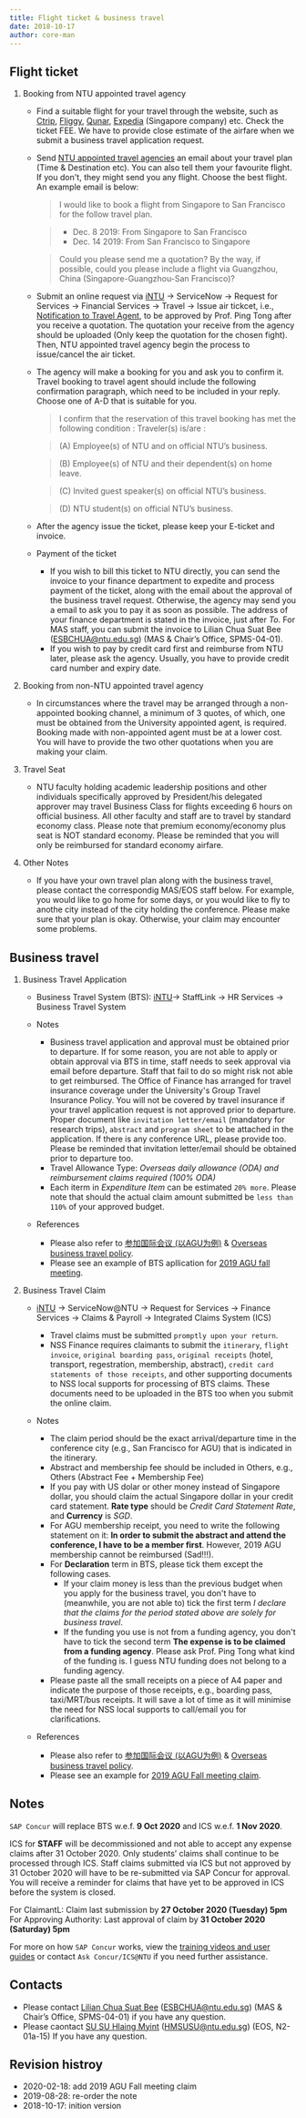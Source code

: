 ```yaml
---
title: Flight ticket & business travel
date: 2018-10-17
author: core-man
---
```



## Flight ticket

1. Booking from NTU appointed travel agency

    - Find a suitable flight for your travel through the website, such as [Ctrip](http://www.ctrip.com), [Fliggy](https://www.fliggy.com), [Qunar](https://www.qunar.com), [Expedia](https://www.expedia.com.sg) (Singapore company) etc. Check the ticket FEE. We have to provide close estimate of the airfare when we submit a business travel application request.
    - Send [NTU appointed travel agencies](https://intranet2.ntu.edu.sg/nss/NSSFinance/AccountsPayable/Pages/PurchaseofAirTicket.aspx) an email about your travel plan (Time & Destination etc). You can also tell them your favourite flight. If you don't, they might send you any flight. Choose the best flight. An example email is below:

        >I would like to book a flight from Singapore to San Francisco for the follow travel plan.

        >- Dec. 8 2019: From Singapore to San Francisco
        >- Dec. 14 2019: From San Francisco to Singapore

        >Could you please send me a quotation? By the way, if possible, could you please include a flight via Guangzhou, China (Singapore-Guangzhou-San Francisco)?

    - Submit an online request via [iNTU](https://intu.ntu.edu.sg/_layouts/iNTU/Main.aspx?Page=Home) -> ServiceNow -> Request for Services -> Financial Services -> Travel -> Issue air tickcet, i.e., [Notification to Travel Agent](https://venus.wis.ntu.edu.sg/TBS/home.aspx), to be approved by Prof. Ping Tong after you receive a quotation. The quotation your receive from the agency should be uploaded (Only keep the quotation for the chosen fight). Then, NTU appointed travel agency begin the process to issue/cancel the air ticket.
    - The agency will make a booking for you and ask you to confirm it. Travel booking to travel agent should include the following confirmation paragraph, which need to be included in your reply. Choose one of A-D that is suitable for you.

        > I confirm that the reservation of this travel booking has met the following condition :
        > Traveler(s) is/are :

        > (A)  Employee(s) of NTU and on official NTU’s business.

        > (B)  Employee(s) of NTU and their dependent(s) on home leave.

        > \(C)  Invited guest speaker(s) on official NTU’s business.

        > (D)  NTU student(s) on official NTU’s business.

    - After the agency issue the ticket, please keep your E-ticket and invoice.
    - Payment of the ticket
        - If you wish to bill this ticket to NTU directly, you can send the invoice to your finance department to expedite and process payment of the ticket, along with the email about the approval of the business travel request. Otherwise, the agency may send you a email to ask you to pay it as soon as possible. The address of your finance department is stated in the invoice, just after *To*. For MAS staff, you can submit the invoice to Lilian Chua Suat Bee ([ESBCHUA@ntu.edu.sg](mailto:ESBCHUA@ntu.edu.sg)) (MAS & Chair’s Office, SPMS-04-01).
        - If you wish to pay by credit card first and reimburse from NTU later, please ask the agency. Usually, you have to provide credit card number and expiry date.


2. Booking from non-NTU appointed travel agency

    - In circumstances where the travel may be arranged through a non-appointed booking channel, a minimum of 3 quotes, of which, one must be obtained from the University appointed agent, is required. Booking made with non-appointed agent must be at a lower cost. You will have to provide the two other quotations when you are making your claim.


3. Travel Seat

    - NTU faculty holding academic leadership positions and other individuals specifically approved by President/his delegated approver may travel Business Class for flights exceeding 6 hours on official business. All other faculty and staff are to travel by standard economy class. Please note that premium economy/economy plus seat is NOT standard economy. Please be reminded that you will only be reimbursed for standard economy airfare.

4. Other Notes

    - If you have your own travel plan along with the business travel, please contact the correspondig MAS/EOS staff below. For example, you would like to go home for some days, or you would like to fly to anothe city instead of the city holding the conference. Please make sure that your plan is okay. Otherwise, your claim may encounter some problems.



## Business travel

1. Business Travel Application

    - Business Travel System (BTS): [iNTU](https://intu.ntu.edu.sg/_layouts/iNTU/Main.aspx?Page=Home)-> StaffLink -> HR Services -> Business Travel System

    - Notes
        - Business travel application and approval must be obtained prior to departure. If for some reason, you are not able to apply or obtain approval via BTS in time, staff needs to seek approval via email before departure. Staff that fail to do so might risk not able to get reimbursed. The Office of Finance has arranged for travel insurance coverage under the University's Group Travel Insurance Policy. You will not be covered by travel insurance if your travel application request is not approved prior to departure. Proper document like `invitation letter/email` (mandatory for research trips), `abstract` and `program sheet` to be attached in the application. If there is any conference URL, please provide too. Please be reminded that invitation letter/email should be obtained prior to departure too.
        - Travel Allowance Type: *Overseas daily allowance (ODA) and reimbursement claims required (100% ODA)*
        - Each iterm in *Expenditure Item* can be estimated `20% more`. Please note that should the actual claim amount submitted be `less than 110%` of your approved budget.

    - References
        - Please also refer to [参加国际会议 (以AGU为例)](https://core-man.github.io/blog/post/internaltionl-conference/) & [Overseas business travel policy](../2019-06-25-overseas-travel-policy/index.md).
        - Please see an example of BTS apllication for [2019 AGU fall meeting](travel-request.pdf).


2. Business Travel Claim

    - [iNTU](https://intu.ntu.edu.sg/_layouts/iNTU/Main.aspx?Page=Home) -> ServiceNow@NTU -> Request for Services -> Finance Services -> Claims & Payroll -> Integrated Claims System (ICS)
        - Travel claims must be submitted `promptly upon your return`.
        - NSS Finance requires claimants to submit the `itinerary`, `flight invoice`, `original boarding pass`, `original receipts` (hotel, transport, regestration, membership, abstract), `credit card statements of those receipts`, and other supporting documents to NSS local supports for processing of BTS claims. These documents need to be uploaded in the BTS too when you submit the online claim.

    - Notes
        - The claim period should be the exact arrival/departure time in the conference city (e.g., San Francisco for AGU) that is indicated in the itinerary.
        - Abstract and membership fee should be included in Others, e.g., Others (Abstract Fee + Membership Fee)
        - If you pay with US dolar or other money instead of Singapore dollar, you should claim the actual Singapore dollar in your credit card statement. **Rate type** should be *Credit Card Statement Rate*, and **Currency** is *SGD*.
        - For AGU membership receipt, you need to write the following statement on it: **In order to submit the abstract and attend the conference, I have to be a member first**. However, 2019 AGU membership cannot be reimbursed (Sad!!!).
        - For **Declaration** term in BTS, please tick them except the following cases.
            - If your claim money is less than the previous budget when you apply for the business travel, you don't have to (meanwhile, you are not able to) tick the first term *I declare that the claims for the period stated above are solely for business travel*.
            - If the funding you use is not from a funding agency, you don't have to tick the second term **The expense is to be claimed from a funding agency**. Please ask Prof. Ping Tong what kind of the funding is. I guess NTU funding does not belong to a funding agency.
        - Please paste all the small receipts on a piece of A4 paper and indicate the purpose of those receipts, e.g., boarding pass, taxi/MRT/bus receipts. It will save a lot of time as it will minimise the need for NSS local supports to call/email you for clarifications.

    - References
        - Please also refer to [参加国际会议 (以AGU为例)](https://core-man.github.io/blog/post/internaltionl-conference/) & [Overseas business travel policy](../2019-06-25-overseas-travel-policy/index.md).
        - Please see an example for [2019 AGU Fall meeting claim](claim.tar.gz).


## Notes

`SAP Concur` will replace BTS w.e.f. **9 Oct 2020** and ICS w.e.f. **1 Nov 2020**.

ICS for **STAFF** will be decommissioned and not able to accept any expense claims after 31 October 2020. Only students’ claims shall continue to be processed through ICS. Staff claims submitted via ICS but not approved by 31 October 2020 will have to be re-submitted via SAP Concur for approval. You will receive a reminder for claims that have yet to be approved in ICS before the system is closed.

For ClaimantL: Claim last submission by **27 October 2020 (Tuesday) 5pm**
For Approving Authority: Last approval of claim by **31 October 2020 (Saturday) 5pm**

For more on how `SAP Concur` works, view the [training videos and user guides](https://ts.ntu.edu.sg/sites/intranet/dept/Finance/fast/workstreams/Travel_And_Expenses/Pages/Training-Materials.aspx) or contact `Ask Concur/ICS@NTU` if you need further assistance.


## Contacts

- Please contact [Lilian Chua Suat Bee](https://spms.ntu.edu.sg/aboutus/Our-People/Pages/Chairs-Office.aspx) ([ESBCHUA@ntu.edu.sg](mailto:ESBCHUA@ntu.edu.sg)) (MAS & Chair’s Office, SPMS-04-01) if you have any question.
- Please caontact [SU SU Hlaing Myint](https://earthobservatory.sg/people/su-su-hlaing-myint) ([HMSUSU@ntu.edu.sg](mailto@HMSUSU@ntu.edu.sg)) (EOS, N2-01a-15) If you have any question.


## Revision histroy

- 2020-02-18: add 2019 AGU Fall meeting claim
- 2019-08-28: re-order the note
- 2018-10-17: inition version

